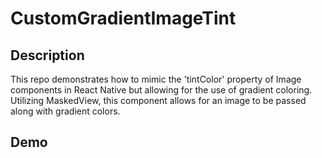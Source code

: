 # CustomGradientImageTint

## Description
This repo demonstrates how to mimic the 'tintColor' property of Image components in React Native but allowing for the use of gradient coloring. Utilizing MaskedView, this component allows for an image to be passed along with gradient colors.

## Demo

